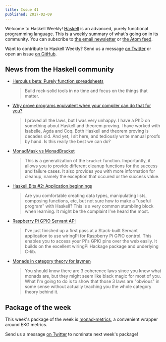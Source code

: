 ```yaml
---
title: Issue 41
published: 2017-02-09
---
```


Welcome to Haskell Weekly!
[Haskell](https://haskell-lang.org) is an advanced, purely functional programming language.
This is a weekly summary of what's going on in its community.
You can subscribe to [the email newsletter](https://news.us10.list-manage.com/subscribe?u=49a6a2e17b12be2c5c4dcb232&id=ffbbbbd930)
or [the Atom feed](/haskell-weekly.atom).

Want to contribute to Haskell Weekly?
Send us a message [on Twitter](https://twitter.com/haskellweekly)
or open an issue [on GitHub](https://github.com/haskellweekly/haskellweekly.github.io).

## News from the Haskell community

-   [Herculus beta: Purely function spreadsheets](https://www.herculus.io)

    > Build rock-solid tools in no time and focus on the things that matter.

-   [Why prove programs equivalent when your compiler can do that for you?](https://www.joachim-breitner.de/blog/717-Why_prove_programs_equivalent_when_your_compiler_can_do_that_for_you_)

    > I proved all the laws, but I was very unhappy. I have a PhD on something about Haskell and theorem proving. I have worked with Isabelle, Agda and Coq. Both Haskell and theorem proving is decades old. And yet, I sit here, and tediously write manual proofs by hand. Is this really the best we can do?

-   [MonadMask vs MonadBracket](https://www.fpcomplete.com/blog/2017/02/monadmask-vs-monadbracket)

    > This is a generalization of the `bracket` function. Importantly, it allows you to provide different cleanup functions for the success and failure cases. It also provides you with more information for cleanup, namely the exception that occured or the success value.

-   [Haskell Bits #2: Application beginnings](http://www.kovach.me/posts/2017-02-03-haskell-bits-application-beginnings.html)

    > Are you comfortable creating data types, manipulating lists, composing functions, etc, but not sure how to make a "useful program" with Haskell? This is a very common stumbling block when learning. It might be the complaint I've heard the most.

-   [Raspberry Pi GPIO Servant API](https://www.reddit.com/r/haskell/comments/5s36m2/raspberry_pi_gpio_servant_api/)

    > I've just finished up a first pass at a Stack-built Servant application to use wiringPi for Raspberry Pi GPIO control. This enables you to access your Pi's GPIO pins over the web easily. It builds on the excellent wiringPi Hackage package and underlying C-lib.

-   [Monads in category theory for laymen](https://andyshiue.github.io/functional/programming/2017/02/06/monad.html)

    > You should know there are 3 coherence laws since you knew what monads are, but they might seem like black magic for most of you. What I'm going to do is to show that those 3 laws are "obvious" in some sense without actually teaching you the whole category theory behind it.

## Package of the week

This week's package of the week is [monad-metrics](https://hackage.haskell.org/package/monad-metrics),
a convenient wrapper around EKG metrics.

Send us a message [on Twitter](https://twitter.com/haskellweekly) to nominate next week's package!
